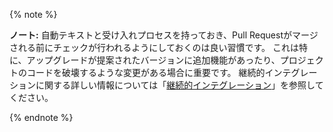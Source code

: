 {% note %}

**ノート:** 自動テキストと受け入れプロセスを持っておき、Pull Requestがマージされる前にチェックが行われるようにしておくのは良い習慣です。 これは特に、アップグレードが提案されたバージョンに追加機能があったり、プロジェクトのコードを破壊するような変更がある場合に重要です。 継続的インテグレーションに関する詳しい情報については「[継続的インテグレーション](/actions/building-and-testing-code-with-continuous-integration/about-continuous-integration)」を参照してください。

{% endnote %}
